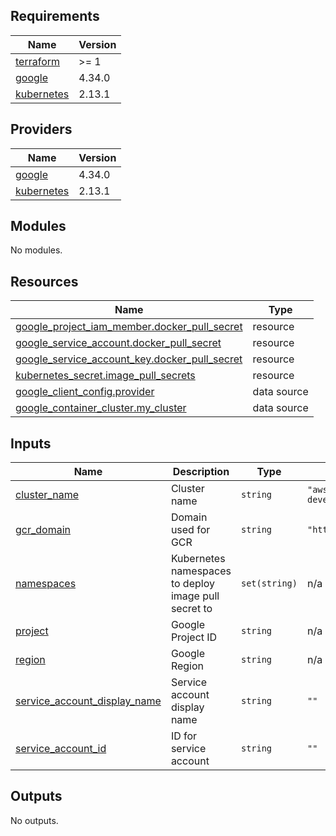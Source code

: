 ## Requirements

| Name | Version |
|------|---------|
| <a name="requirement_terraform"></a> [terraform](#requirement\_terraform) | >= 1 |
| <a name="requirement_google"></a> [google](#requirement\_google) | 4.34.0 |
| <a name="requirement_kubernetes"></a> [kubernetes](#requirement\_kubernetes) | 2.13.1 |

## Providers

| Name | Version |
|------|---------|
| <a name="provider_google"></a> [google](#provider\_google) | 4.34.0 |
| <a name="provider_kubernetes"></a> [kubernetes](#provider\_kubernetes) | 2.13.1 |

## Modules

No modules.

## Resources

| Name | Type |
|------|------|
| [google_project_iam_member.docker_pull_secret](https://registry.terraform.io/providers/hashicorp/google/4.34.0/docs/resources/project_iam_member) | resource |
| [google_service_account.docker_pull_secret](https://registry.terraform.io/providers/hashicorp/google/4.34.0/docs/resources/service_account) | resource |
| [google_service_account_key.docker_pull_secret](https://registry.terraform.io/providers/hashicorp/google/4.34.0/docs/resources/service_account_key) | resource |
| [kubernetes_secret.image_pull_secrets](https://registry.terraform.io/providers/hashicorp/kubernetes/2.13.1/docs/resources/secret) | resource |
| [google_client_config.provider](https://registry.terraform.io/providers/hashicorp/google/4.34.0/docs/data-sources/client_config) | data source |
| [google_container_cluster.my_cluster](https://registry.terraform.io/providers/hashicorp/google/4.34.0/docs/data-sources/container_cluster) | data source |

## Inputs

| Name | Description | Type | Default | Required |
|------|-------------|------|---------|:--------:|
| <a name="input_cluster_name"></a> [cluster\_name](#input\_cluster\_name) | Cluster name | `string` | `"aws-cluster-develop"` | no |
| <a name="input_gcr_domain"></a> [gcr\_domain](#input\_gcr\_domain) | Domain used for GCR | `string` | `"https://eu.gcr.io"` | no |
| <a name="input_namespaces"></a> [namespaces](#input\_namespaces) | Kubernetes namespaces to deploy image pull secret to | `set(string)` | n/a | yes |
| <a name="input_project"></a> [project](#input\_project) | Google Project ID | `string` | n/a | yes |
| <a name="input_region"></a> [region](#input\_region) | Google Region | `string` | n/a | yes |
| <a name="input_service_account_display_name"></a> [service\_account\_display\_name](#input\_service\_account\_display\_name) | Service account display name | `string` | `""` | no |
| <a name="input_service_account_id"></a> [service\_account\_id](#input\_service\_account\_id) | ID for service account | `string` | `""` | no |

## Outputs

No outputs.
